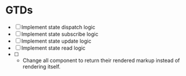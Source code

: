 # GTDs

- [ ] Implement state dispatch logic
- [ ] Implement state subscribe logic
- [ ] Implement state update logic
- [ ] Implement state read logic
- [ ] - Change all component to return their rendered markup instead of rendering itself.
